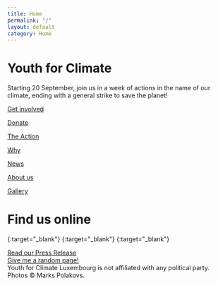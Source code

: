 ```yaml
---
title: Home
permalink: "/"
layout: default
category: Home
---
```


# Youth for Climate

<span class="big">Starting 20 September,</span> join us in a <span class="sec--">week of actions</span> in the name of our climate, ending with a <span class="sec">general strike to save the planet!</span>


<div class="action">
    <div class="amod wide">
        <a href="get-involved"><p>Get involved</p></a>
    </div>
    <div class="amod">
        <a href="donate"><p>Donate</p></a>
    </div>
    <div class="amod">
        <a href="what"><p>The Action</p></a>
    </div>
    <div class="amod">
        <a href="why"><p>Why</p></a>
    </div>
    <div class="amod">
        <a href="news"><p>News</p></a>
    </div>
    <div class="amod">
        <a href="who"><p>About us</p></a>
    </div>
    <div class="amod">
        <a href="gallery"><p>Gallery</p></a>
    </div>
</div>

# Find us online

[<i class="fab fa-facebook"></i>](https://www.facebook.com/events/430147554456065/){:target="_blank"}
[<i class="fab fa-instagram"></i>](https://instagram.com/youthforclimatelux){:target="_blank"}
[<i class="fab fa-twitter"></i>](https://twitter.com/YFCLuxembourg){:target="_blank"}

<span class="footer"><a href="press/en" class="press">Read our Press Release</a><br>
    <a href="random">Give me a random page!</a><br>
    Youth for Climate Luxembourg is not affiliated with any political party. Photos © Marks Polakovs.</span>